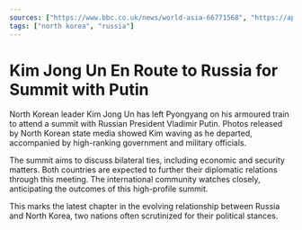 ```yaml
---
sources: ["https://www.bbc.co.uk/news/world-asia-66771568", "https://apnews.com/article/north-korea-russia-kim-putin-674e9f1155de1c83ca1a819e7dbf96ed"]
tags: ["north korea", "russia"]
---
```


# Kim Jong Un En Route to Russia for Summit with Putin

North Korean leader Kim Jong Un has left Pyongyang on his armoured train to attend a summit with Russian President Vladimir Putin. Photos released by North Korean state media showed Kim waving as he departed, accompanied by high-ranking government and military officials.

The summit aims to discuss bilateral ties, including economic and security matters. Both countries are expected to further their diplomatic relations through this meeting. The international community watches closely, anticipating the outcomes of this high-profile summit.

This marks the latest chapter in the evolving relationship between Russia and North Korea, two nations often scrutinized for their political stances.

